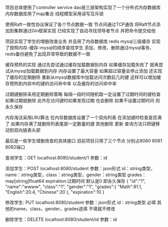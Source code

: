 项目总体使用了controller service dao层三层架构实现了一个分布式内存数据库 内存数据库用了map集合 线程模型采用读写互斥锁

使用Raft一致性协议保证了各个节点数据一致 节点间通过TCP通信 将Raft节点添加到集群通过Gin框架实现 已经实现了自动寻找领导者节点 并把命令提交给他

项目实现了学生的增删改查业务 并且用了内存数据库 redis mysql三级缓存 实现了按照内存-缓存-mysql的顺序查找学生 添加、修改、删除通过mysql事务、redis备份避免了出现异常导致的数据不一致

缓存预热的实现 通过先尝试通过缓存加载数据到内存 如果缓存加载失败了 就再尝试从mysql加载数据到内存 内存设置了最大容量 如果超过容量会停止添加 
还实现了缓存的定期删除 重新从mysql数据库中加载访问次数前几的键 这样可以增加缓存预热到内存中的键的访问命中率 以及缓存的访问命中率

过期键删除采用定期删除策略 每隔一段时间随机取一定设置了过期时间的键检查 如果过期就删除 此外在访问键时如果发现过期 也会删除 如果不设置过期时间 则永久保存

内存淘汰采用LRU算法 在内存数据库设置了一个双向列表 在添加键时检查是否满了 如果内存满了就删除列表尾部一定数量的键 其他删除 更新 查询方法只把键移动到双向链表头部

最后是一些学生增删改查的具体接口 目前项目只用了三个节点 分别占8080 8081 8082端口

查询学生：GET localhost:8080/student/1 参数：id

添加学生：POST localhost:8080/student 
参数：json形式 id：string类型，name：string类型，class：string类型，gender：string类型 grades：map[string]float64 expiration:过期时间 默认是0 即永久保存 
{
    "id":"1",
    "name":"wwww",
    "class":"1",
    "gender":"1",
    "grades":{
        "Math":91.1,
        "English":20.4,
        "Chinese":20
    },
    "expiration":10
}

修改学生: PUT localhost:8080/student
参数：json形式 id：string类型 必填 其他的name，class，gender，grades选填 不填就不修改

删除学生：DELETE localhost:8080/student/id 参数：id
